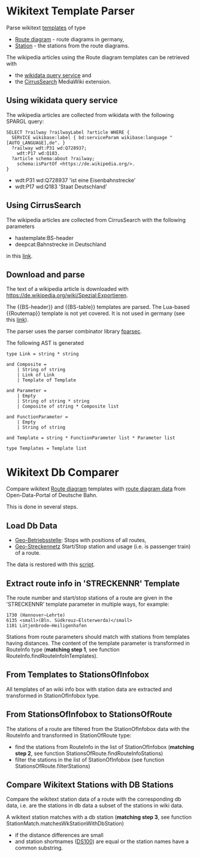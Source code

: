# Wikitext Template Parser

Parse wikitext [templates](https://www.mediawiki.org/wiki/Help:Templates) of type

* [Route diagram](https://de.wikipedia.org/wiki/Wikipedia:Formatvorlage_Bahnstrecke) - route diagrams in germany,
* [Station](https://de.wikipedia.org/wiki/Wikipedia:Formatvorlage_Bahnhof) - the stations from the route diagrams.

The wikipedia articles using the Route diagram templates can be retrieved with

* the [wikidata query service](https://query.wikidata.org/) and
* the [CirrusSearch](https://www.mediawiki.org/wiki/Help:CirrusSearch) MediaWiki extension.

## Using wikidata query service

The wikipedia articles are collected from wikidata with the following SPARGL query:

```
SELECT ?railway ?railwayLabel ?article WHERE {
  SERVICE wikibase:label { bd:serviceParam wikibase:language "[AUTO_LANGUAGE],de". }
  ?railway wdt:P31 wd:Q728937;
    wdt:P17 wd:Q183.
  ?article schema:about ?railway;
    schema:isPartOf <https://de.wikipedia.org/>.
}
```
* wdt:P31 wd:Q728937 'ist eine Eisenbahnstrecke'
* wdt:P17 wd:Q183 'Staat Deutschland'

## Using CirrusSearch

The wikipedia articles are collected from CirrusSearch with the following parameters 

* hastemplate:BS-header
* deepcat:Bahnstrecke in Deutschland

in this [link](https://de.wikipedia.org/w/index.php?search=hastemplate%3ABS-header+deepcat%3A%22Bahnstrecke+in+Deutschland%22&title=Spezial%3ASuche&profile=advanced&fulltext=1&advancedSearch-current=&ns0=1&limit=2000).

## Download and parse

The text of a wikipedia article is downloaded with https://de.wikipedia.org/wiki/Spezial:Exportieren.

The {{BS-header}} and {{BS-table}} templates are parsed. The Lua-based {{Routemap}} template is not yet covered. It is not used in germany (see this [link](https://de.wikipedia.org/w/index.php?search=hastemplate%3ARoutemap&title=Spezial:Suche&profile=advanced&fulltext=1&advancedSearch-current=%7B%7D&ns0=1)).

The parser uses the parser combinator library [fparsec](https://github.com/stephan-tolksdorf/fparsec).

The following AST is generated

```
type Link = string * string

and Composite =
    | String of string
    | Link of Link
    | Template of Template

and Parameter =
    | Empty
    | String of string * string
    | Composite of string * Composite list

and FunctionParameter =
    | Empty
    | String of string

and Template = string * FunctionParameter list * Parameter list

type Templates = Template list
```

# Wikitext Db Comparer

Compare wikitext [Route diagram](https://de.wikipedia.org/wiki/Wikipedia:Formatvorlage_Bahnstrecke) templates with [route diagram data](https://data.deutschebahn.com/dataset?groups=datasets) from Open-Data-Portal of Deutsche Bahn.

This is done in several steps.

## Load Db Data

* [Geo-Betriebsstelle](https://data.deutschebahn.com/dataset/geo-betriebsstelle): Stops with positions of all routes,
* [Geo-Streckennetz](https://data.deutschebahn.com/dataset/geo-strecke) Start/Stop station and usage (i.e. is passenger train) of a route.

The data is restored with this [script](../../scripts/restore.sh).

## Extract route info in 'STRECKENNR' Template

The route number and start/stop stations of a route are given in the 'STRECKENNR' template parameter in multiple ways, for example:

```
1730 (Hannover–Lehrte)
6135 <small>(Bln. Südkreuz–Elsterwerda)</small>
1101 Lütjenbrode–Heiligenhafen
```

 Stations from route parameters should match with stations from templates having distances. The content of the template parameter is transformed in RouteInfo type (**matching step 1**, see function RouteInfo.findRouteInfoInTemplates).

## From Templates to StationsOfInfobox

All templates of an wiki info box with station data are extracted and transformed in StationOfInfobox type.

## From StationsOfInfobox to StationsOfRoute

The stations of a route are filtered from the StationOfInfobox data with the RouteInfo and transformed in StationOfRoute type:

* find the stations from RouteInfo in the list of StationOfInfobox (**matching step 2**, see function StationsOfRoute.findRouteInfoStations)
* filter the stations in the list of StationOfInfobox (see function StationsOfRoute.filterStations)

## Compare Wikitext Stations with DB Stations

Compare the wikitext station data of a route with the corresponding db data, i.e. are the stations in db data a subset of the stations in wiki data.

A wikitext station matches with a db station (**matching step 3**, see function StationMatch.matchesWkStationWithDbStation)

* if the distance differences are small 
* and station shortnames ([DS100](https://fahrweg.dbnetze.com/fahrweg-de/kunden/betrieb/betriebsstellen-1393360)) are equal or the station names have a common substring.
